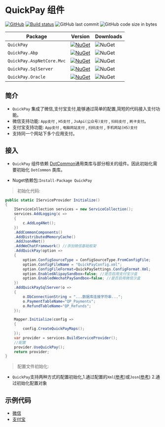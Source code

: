 # QuickPay 组件

[![GitHub](https://img.shields.io/github/license/mashape/apistatus.svg)](https://github.com/cocosip/QuickPay/blob/master/LICENSE) [![Build status](https://ci.appveyor.com/api/projects/status/4l8g9noa51qo8nj6?svg=true)](https://ci.appveyor.com/project/cocosip/quickpay) ![GitHub last commit](https://img.shields.io/github/last-commit/cocosip/QuickPay.svg) ![GitHub code size in bytes](https://img.shields.io/github/languages/code-size/cocosip/QuickPay.svg)

| Package  | Version | Downloads|
| -------- | ------- | -------- |
| `QuickPay` | [![NuGet](https://img.shields.io/nuget/v/QuickPay.svg)](https://www.nuget.org/packages/QuickPay) |![NuGet](https://img.shields.io/nuget/dt/QuickPay.svg)|
| `QuickPay.Abp` | [![NuGet](https://img.shields.io/nuget/v/QuickPay.Abp.svg)](https://www.nuget.org/packages/QuickPay.Abp) |![NuGet](https://img.shields.io/nuget/dt/QuickPay.Abp.svg)|
| `QuickPay.AspNetCore.Mvc` | [![NuGet](https://img.shields.io/nuget/v/QuickPay.AspNetCore.Mvc.svg)](https://www.nuget.org/packages/QuickPay.AspNetCore.Mvc) |![NuGet](https://img.shields.io/nuget/dt/QuickPay.AspNetCore.Mvc.svg)|
| `QuickPay.SqlServer` | [![NuGet](https://img.shields.io/nuget/v/QuickPay.SqlServer.svg)](https://www.nuget.org/packages/QuickPay.SqlServer) |![NuGet](https://img.shields.io/nuget/dt/QuickPay.SqlServer.svg)|
`QuickPay.Oracle` | [![NuGet](https://img.shields.io/nuget/v/QuickPay.Oracle.svg)](https://www.nuget.org/packages/QuickPay.Oracle) |![NuGet](https://img.shields.io/nuget/dt/QuickPay.Oracle.svg)|

## 简介

- `QuickPay` 集成了微信,支付宝支付,能够通过简单的配置,简短的代码接入支付功能。
- 微信支持功能: `App支付` , `H5支付` , `JsApi(公众号)支付` , `扫码支付` , `刷卡支付`。
- 支付宝支持功能: `App支付` , `电脑网站支付` , `扫码支付` , `手机网站(H5)支付`
- 支持同一个网站下多个应用支付。

## 接入

- `QuickPay` 组件依赖 [DotCommon](https://github.com/cocosip/DotCommon)通用类库与部分相关的组件。因此初始化需要初始化 `DotCommon` 类库。

- Nuget依赖包:`Install-Package QuickPay`

> 初始化代码:

```c#
public static IServiceProvider Initialize()
{
    IServiceCollection services = new ServiceCollection();
    services.AddLogging(c =>
    {
        c.AddLog4Net();
    })
    .AddCommonComponents()
    .AddDistributedMemoryCache()
    .AddJson4Net()
    .AddWeChatFramework() //添加微信基础框架
    .AddQuickPay(option =>
    {
        option.ConfigSourceType = ConfigSourceType.FromConfigFile;
        option.ConfigFileName = "QuickPayConfig.xml";
        option.ConfigFileFormat=QuickPaySettings.ConfigFormat.Xml;
        option.EnabledAlipaySandbox=false; //是否启用支付宝沙盒
        option.EnabledWechatPaySandbox=false; //是否启用微信沙盒
    })
    .AddQuickPaySqlServer(o =>
    {
        o.DbConnectionString = "...数据库连接字符串...";
        o.PaymentTableName="QP_Payments";
        o.RefundTableName="QP_Refunds";
    });

    Mapper.Initialize(config =>
    {
        config.CreateQuickPayMaps();
    });
    var provider = services.BuildServiceProvider();
    //配置
    provider.UseQuickPay();
    return provider;
}
```

> 配置文件初始化:

- `QuickPay`支持两种方式的配置初始化,1.通过配置的`Xml`([参考](../core/src/QuickPay/QuickPayConfig.xml))或`Josn`([参考](../core/src/QuickPay/QuickPayConfig.json)) 2.通过初始化配置对象

## 示例代码

- [微信](/docs/WeChatPay.md)
- [支付宝](/docs/Alipay.md)